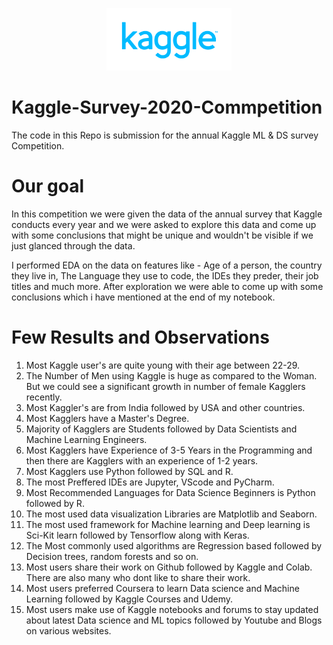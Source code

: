 <p align="center">
<img src="https://github.com/AM1CODES/Kaggle-Survey-2020-Commpetition/blob/main/images.png" alt="drawing" width="200"/>
</p>

# Kaggle-Survey-2020-Commpetition

The code in this Repo is submission for the annual Kaggle ML & DS survey Competition.

# Our goal
In this competition we were given the data of the annual survey that Kaggle conducts every year and we were asked to explore this data and come up with some conclusions that might be unique and wouldn't be visible if we just glanced through the data. <br>

I performed EDA on the data on features like - Age of a person, the country they live in, The Language they use to code, the IDEs they preder, their job titles and much more. After exploration we were able to come up with some conclusions which i have mentioned at the end of my notebook. <br>

# Few Results and Observations
1. Most Kaggle user's are quite young with their age between 22-29. <br>
2. The Number of Men using Kaggle is huge as compared to the Woman. But we could see a significant growth in number of female Kagglers recently. <br>
3. Most Kaggler's are from India followed by USA and other countries.<br>
4. Most Kagglers have a Master's Degree.<br>
5. Majority of Kagglers are Students followed by Data Scientists and Machine Learning Engineers.<br>
6. Most Kagglers have Experience of 3-5 Years in the Programming and then there are Kagglers with an experience of 1-2 years.<br>
7. Most Kagglers use Python followed by SQL and R.<br>
8. The most Preffered IDEs are Jupyter, VScode and PyCharm.<br>
9. Most Recommended Languages for Data Science Beginners is Python followed by R.<br>
10. The most used data visualization Libraries are Matplotlib and Seaborn.<br>
11. The most used framework for Machine learning and Deep learning is Sci-Kit learn followed by Tensorflow along with Keras.<br>
12. The Most commonly used algorithms are Regression based followed by Decision trees, random forests and so on.<br>
13. Most users share their work on Github followed by Kaggle and Colab. There are also many who dont like to share their work.<br>
14. Most users preferred Coursera to learn Data science and Machine Learning followed by Kaggle Courses and Udemy.<br>
15. Most users make use of Kaggle notebooks and forums to stay updated about latest Data science and ML topics followed by Youtube and Blogs on various websites.<br>
